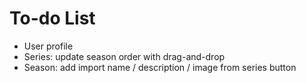 # To-do List

- User profile
- Series: update season order with drag-and-drop
- Season: add import name / description / image from series button
